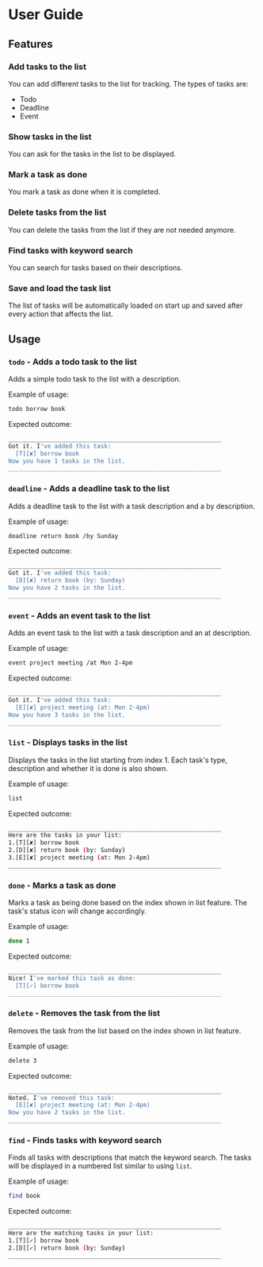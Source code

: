 # User Guide

## Features 

### Add tasks to the list

You can add different tasks to the list for tracking.
The types of tasks are:
- Todo
- Deadline
- Event

### Show tasks in the list

You can ask for the tasks in the list to be displayed.

### Mark a task as done

You mark a task as done when it is completed.

### Delete tasks from the list

You can delete the tasks from the list if they are not needed anymore.

### Find tasks with keyword search

You can search for tasks based on their descriptions.

### Save and load the task list

The list of tasks will be automatically loaded on start up and saved after every action that affects the list.

## Usage

### `todo` - Adds a todo task to the list

Adds a simple todo task to the list with a description.

Example of usage: 

```bash
todo borrow book
```

Expected outcome:

```bash
____________________________________________________________
Got it. I've added this task:
  [T][✘] borrow book
Now you have 1 tasks in the list.
____________________________________________________________
```

### `deadline` - Adds a deadline task to the list

Adds a deadline task to the list with a task description and a by description.

Example of usage: 

```bash
deadline return book /by Sunday
```

Expected outcome:

```bash
____________________________________________________________
Got it. I've added this task:
  [D][✘] return book (by: Sunday)
Now you have 2 tasks in the list.
____________________________________________________________
```

### `event` - Adds an event task to the list

Adds an event task to the list with a task description and an at description.

Example of usage: 

```bash
event project meeting /at Mon 2-4pm
```

Expected outcome:

```bash
____________________________________________________________
Got it. I've added this task:
  [E][✘] project meeting (at: Mon 2-4pm)
Now you have 3 tasks in the list.
____________________________________________________________
```

### `list` - Displays tasks in the list

Displays the tasks in the list starting from index 1.
Each task's type, description and whether it is done is also shown.

Example of usage: 

```bash
list
```

Expected outcome:

```bash
____________________________________________________________
Here are the tasks in your list:
1.[T][✘] borrow book
2.[D][✘] return book (by: Sunday)
3.[E][✘] project meeting (at: Mon 2-4pm)
____________________________________________________________
```

### `done` - Marks a task as done

Marks a task as being done based on the index shown in list feature.
The task's status icon will change accordingly.

Example of usage: 

```bash
done 1
```

Expected outcome:

```bash
____________________________________________________________
Nice! I've marked this task as done:
  [T][✓] borrow book
____________________________________________________________
```

### `delete` - Removes the task from the list

Removes the task from the list based on the index shown in list feature.

Example of usage: 

```bash
delete 3
```

Expected outcome:

```bash
____________________________________________________________
Noted. I've removed this task:
  [E][✘] project meeting (at: Mon 2-4pm)
Now you have 2 tasks in the list.
____________________________________________________________
```

### `find` - Finds tasks with keyword search

Finds all tasks with descriptions that match the keyword search.
The tasks will be displayed in a numbered list similar to using `list`.

Example of usage: 

```bash
find book
```

Expected outcome:

```bash
____________________________________________________________
Here are the matching tasks in your list:
1.[T][✓] borrow book
2.[D][✓] return book (by: Sunday)
____________________________________________________________
```